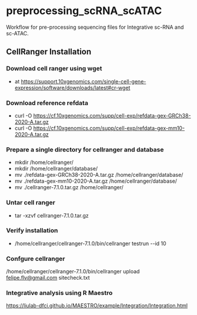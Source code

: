 <!-- GETTING STARTED -->

# preprocessing_scRNA_scATAC
Workflow for pre-processing sequencing files for Integrative sc-RNA and sc-ATAC.

## CellRanger Installation

### Download cell ranger using wget
- at https://support.10xgenomics.com/single-cell-gene-expression/software/downloads/latest#cr-wget

### Download reference refdata
- curl -O https://cf.10xgenomics.com/supp/cell-exp/refdata-gex-GRCh38-2020-A.tar.gz
- curl -O https://cf.10xgenomics.com/supp/cell-exp/refdata-gex-mm10-2020-A.tar.gz

### Prepare a single directory for cellranger and database
- mkdir /home/cellranger/
- mkdir /home/cellranger/database/
- mv ./refdata-gex-GRCh38-2020-A.tar.gz /home/cellranger/database/
- mv ./refdata-gex-mm10-2020-A.tar.gz /home/cellranger/database/
- mv ./cellranger-7.1.0.tar.gz /home/cellranger/

### Untar cell ranger 
- tar -xzvf cellranger-7.1.0.tar.gz

### Verify installation
- /home/cellranger/cellranger-7.1.0/bin/cellranger testrun --id 10

### Confgure cellranger
/home/cellranger/cellranger-7.1.0/bin/cellranger upload felipe.flv@gmail.com sitecheck.txt


### Integrative analysis using R Maestro 
https://liulab-dfci.github.io/MAESTRO/example/Integration/Integration.html
